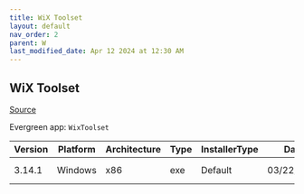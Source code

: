 ```yaml
---
title: WiX Toolset
layout: default
nav_order: 2
parent: W
last_modified_date: Apr 12 2024 at 12:30 AM
---
```


## WiX Toolset

[Source](https://wixtoolset.org/)

Evergreen app: `WixToolset`

| Version | Platform | Architecture | Type | InstallerType | Date       | Size     | URI                                                                                                                                                      |
| ------- | -------- | ------------ | ---- | ------------- | ---------- | -------- | -------------------------------------------------------------------------------------------------------------------------------------------------------- |
| 3.14.1  | Windows  | x86          | exe  | Default       | 03/22/2024 | 32438176 | [https://github.com/wixtoolset/wix3/releases/download/wix3141rtm/wix314.exe](https://github.com/wixtoolset/wix3/releases/download/wix3141rtm/wix314.exe) |

